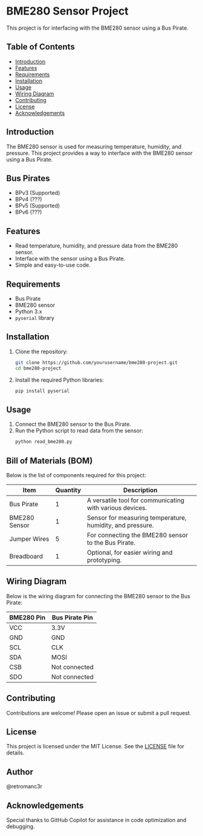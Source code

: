 # BME280 Sensor Project

This project is for interfacing with the BME280 sensor using a Bus Pirate.

## Table of Contents

- [Introduction](#introduction)
- [Features](#features)
- [Requirements](#requirements)
- [Installation](#installation)
- [Usage](#usage)
- [Wiring Diagram](#wiring-diagram)
- [Contributing](#contributing)
- [License](#license)
- [Acknowledgements](#acknowledgements)

## Introduction

The BME280 sensor is used for measuring temperature, humidity, and pressure. This project provides a way to interface with the BME280 sensor using a Bus Pirate.

## Bus Pirates
 - BPv3 (Supported)
 - BPv4 (???)
 - BPv5 (Supported)
 - BPv6 (???)

## Features

- Read temperature, humidity, and pressure data from the BME280 sensor.
- Interface with the sensor using a Bus Pirate.
- Simple and easy-to-use code.

## Requirements

- Bus Pirate
- BME280 sensor
- Python 3.x
- `pyserial` library

## Installation

1. Clone the repository:
    ```sh
    git clone https://github.com/yourusername/bme280-project.git
    cd bme280-project
    ```

2. Install the required Python libraries:
    ```sh
    pip install pyserial
    ```

## Usage

1. Connect the BME280 sensor to the Bus Pirate.
2. Run the Python script to read data from the sensor:
    ```sh
    python read_bme280.py
    ```

## Bill of Materials (BOM)

Below is the list of components required for this project:

| Item             | Quantity | Description                          |
|------------------|----------|--------------------------------------|
| Bus Pirate       | 1        | A versatile tool for communicating with various devices. |
| BME280 Sensor    | 1        | Sensor for measuring temperature, humidity, and pressure. |
| Jumper Wires     | 5        | For connecting the BME280 sensor to the Bus Pirate. |
| Breadboard       | 1        | Optional, for easier wiring and prototyping. |

## Wiring Diagram

Below is the wiring diagram for connecting the BME280 sensor to the Bus Pirate:

| BME280 Pin | Bus Pirate Pin |
|------------|----------------|
| VCC        | 3.3V           |
| GND        | GND            |
| SCL        | CLK            |
| SDA        | MOSI           |
| CSB        | Not connected  |
| SDO        | Not connected  |


## Contributing

Contributions are welcome! Please open an issue or submit a pull request.

## License

This project is licensed under the MIT License. See the [LICENSE](../LICENSE) file for details.

## Author

@retromanc3r

## Acknowledgements

Special thanks to GitHub Copilot for assistance in code optimization and debugging.